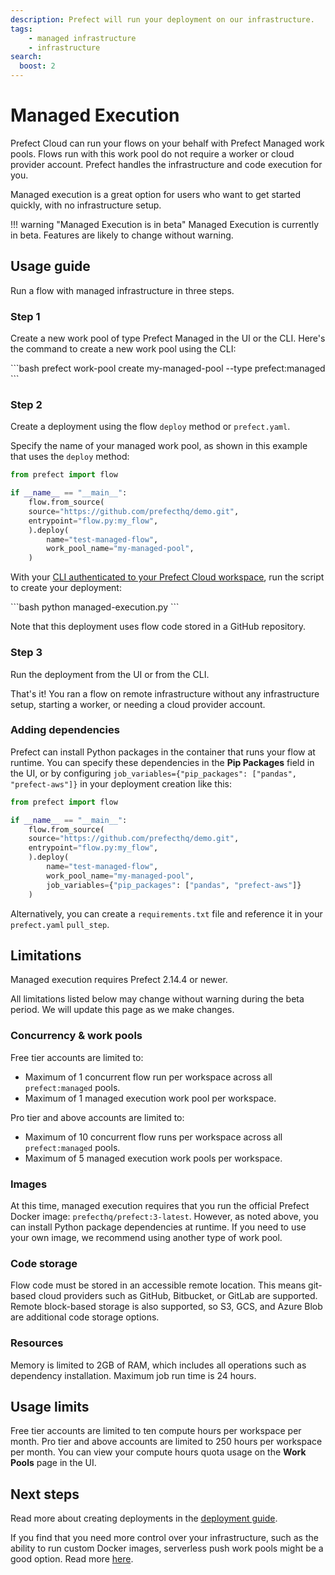 ```yaml
---
description: Prefect will run your deployment on our infrastructure.
tags:
    - managed infrastructure
    - infrastructure
search:
  boost: 2
---
```


# Managed Execution <span class="badge cloud"></span> <span class="badge beta"/>

Prefect Cloud can run your flows on your behalf with Prefect Managed work pools.
Flows run with this work pool do not require a worker or cloud provider account.
Prefect handles the infrastructure and code execution for you.

Managed execution is a great option for users who want to get started quickly, with no infrastructure setup.

!!! warning "Managed Execution is in beta"
    Managed Execution is currently in beta.
    Features are likely to change without warning.

## Usage guide

Run a flow with managed infrastructure in three steps.

### Step 1

Create a new work pool of type Prefect Managed in the UI or the CLI.
Here's the command to create a new work pool using the CLI:

<div class="terminal">
```bash
prefect work-pool create my-managed-pool --type prefect:managed
```
</div>

### Step 2

Create a deployment using the flow `deploy` method or `prefect.yaml`.

Specify the name of your managed work pool, as shown in this example that uses the `deploy` method:

```python hl_lines="9" title="managed-execution.py"
from prefect import flow

if __name__ == "__main__":
    flow.from_source(
    source="https://github.com/prefecthq/demo.git",
    entrypoint="flow.py:my_flow",
    ).deploy(
        name="test-managed-flow",
        work_pool_name="my-managed-pool",
    )
```

With your [CLI authenticated to your Prefect Cloud workspace](/cloud/users/api-keys/), run the script to create your deployment:

<div class="terminal">
```bash
python managed-execution.py
```
</div>

Note that this deployment uses flow code stored in a GitHub repository.

### Step 3

Run the deployment from the UI or from the CLI.

That's it! You ran a flow on remote infrastructure without any infrastructure setup, starting a worker, or needing a cloud provider account.

### Adding dependencies

Prefect can install Python packages in the container that runs your flow at runtime.
You can specify these dependencies in the **Pip Packages** field in the UI, or by configuring `job_variables={"pip_packages": ["pandas", "prefect-aws"]}` in your deployment creation like this:

```python hl_lines="10"
from prefect import flow

if __name__ == "__main__":
    flow.from_source(
    source="https://github.com/prefecthq/demo.git",
    entrypoint="flow.py:my_flow",
    ).deploy(
        name="test-managed-flow",
        work_pool_name="my-managed-pool",
        job_variables={"pip_packages": ["pandas", "prefect-aws"]}
    )
```

Alternatively, you can create a `requirements.txt` file and reference it in your `prefect.yaml` `pull_step`.

## Limitations

Managed execution requires Prefect 2.14.4 or newer.

All limitations listed below may change without warning during the beta period.
We will update this page as we make changes.

### Concurrency & work pools

Free tier accounts are limited to:

- Maximum of 1 concurrent flow run per workspace across all `prefect:managed` pools.
- Maximum of 1 managed execution work pool per workspace.

Pro tier and above accounts are limited to:

- Maximum of 10 concurrent flow runs per workspace across all `prefect:managed` pools.
- Maximum of 5 managed execution work pools per workspace.

### Images

At this time, managed execution requires that you run the official Prefect Docker image: `prefecthq/prefect:3-latest`. However, as noted above, you can install Python package dependencies at runtime. If you need to use your own image, we recommend using another type of work pool.

### Code storage

Flow code must be stored in an accessible remote location.
This means git-based cloud providers such as GitHub, Bitbucket, or GitLab are supported.
Remote block-based storage is also supported, so S3, GCS, and Azure Blob are additional code storage options.

### Resources

Memory is limited to 2GB of RAM, which includes all operations such as dependency installation. Maximum job run time is 24 hours.

## Usage limits

Free tier accounts are limited to ten compute hours per workspace per month. Pro tier and above accounts are limited to 250 hours per workspace per month. You can view your compute hours quota usage on the **Work Pools** page in the UI.

## Next steps

Read more about creating deployments in the [deployment guide](/guides/prefect-deploy/).

If you find that you need more control over your infrastructure, such as the ability to run custom Docker images, serverless push work pools might be a good option.
Read more [here](/guides/deployment/push-work-pools/).
